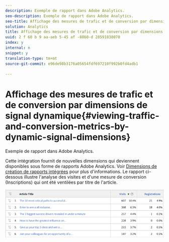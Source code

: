 ```yaml
---
description: Exemple de rapport dans Adobe Analytics.
seo-description: Exemple de rapport dans Adobe Analytics.
seo-title: Affichage des mesures de trafic et de conversion par dimensions de signal dynamique
solution: Analytics
title: Affichage des mesures de trafic et de conversion par dimensions de signal dynamique
uuid: 2 f 60 b 9 aa-aeb 5-45 af -8860-d 28591838070
index: y
internal: n
snippet: y
translation-type: tm+mt
source-git-commit: e96de98b3176a05654fdf697210f992b0fd4adb1

---
```



# Affichage des mesures de trafic et de conversion par dimensions de signal dynamique{#viewing-traffic-and-conversion-metrics-by-dynamic-signal-dimensions}

Exemple de rapport dans Adobe Analytics.

Cette intégration fournit de nouvelles dimensions qui deviennent disponibles sous forme de rapports Adobe Analytics. Voir [Dimensions de création de rapports intégrées](../../dynamic-signal-for-analytics/dynamic-signal-use-integration/dynamic-signal-reporting-dimensions.md#concept-19c4c9a55d7747698701e771541144be) pour plus d'informations. Le rapport ci-dessous illustre l'analyse des visites et d'une mesure de conversion (Inscriptions) qui ont été ventilées par titre de l'article.

![](assets/examplereport.png)

